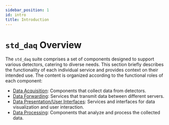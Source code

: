 ```yaml
---
sidebar_position: 1
id: intro
title: Introduction
---
```


# `std_daq` Overview

The `std_daq` suite comprises a set of components designed to support various detectors, catering to diverse needs. This section briefly describes the functionality of each individual service and provides context on their intended use. The content is organized according to the functional roles of each component:

* [Data Acquisition](acquisition.md): Components that collect data from detectors.
* [Data Forwarding](forwarding.md): Services that transmit data between different servers.
* [Data Presentation/User Interfaces](interface.md): Services and interfaces for data visualization and user interaction.
* [Data Processing](processing.md): Components that analyze and process the collected data.
